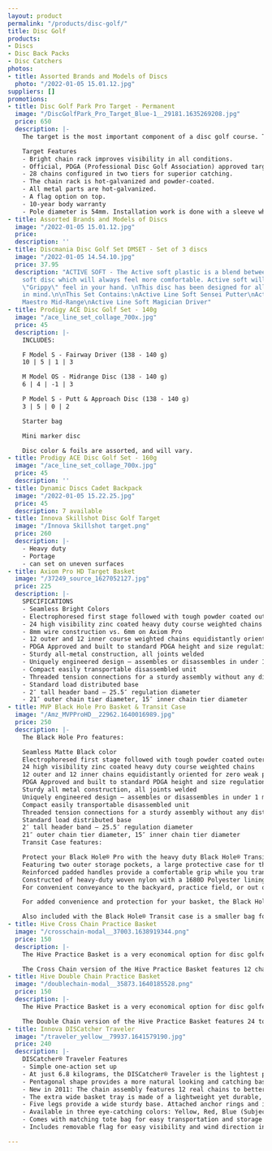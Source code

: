```yaml
---
layout: product
permalink: "/products/disc-golf/"
title: Disc Golf
products:
- Discs
- Disc Back Packs
- Disc Catchers
photos:
- title: Assorted Brands and Models of Discs
  photo: "/2022-01-05 15.01.12.jpg"
suppliers: []
promotions:
- title: Disc Golf Park Pro Target - Permanent
  image: "/DiscGolfPark_Pro_Target_Blue-1__29181.1635269208.jpg"
  price: 650
  description: |-
    The target is the most important component of a disc golf course. That’s why Discmania have put a lot of effort into it. The target has gone through several improvements since its introduction in 2005. During the years, Discmania have learned a lot about creating a product that resists corrosion even in the most demanding conditions. Since 2010, the DiscGolfPark Pro Target has found its place on over 5000 disc golf holes across Europe, United States and Australia. It has become one of the most popular disc golf targets worldwide. This highly visible eye-catching target has everything that is needed from a championship level basket – and it stands the test of time. Discmania targets in the North American market are light blue, making it easy for players to distinguish and recognize them as high quality DiscGolfPark products. The DiscGolfPark Pro Target is manufactured in a modern hi-tech facility in Finland and it has been granted the TÜV-approval and the Finnish Key Flag Symbol and. TÜV is a German quality certificate.

    Target Features
    - Bright chain rack improves visibility in all conditions.
    - Official, PDGA (Professional Disc Golf Association) approved target.
    - 28 chains configured in two tiers for superior catching.
    - The chain rack is hot-galvanized and powder-coated.
    - All metal parts are hot-galvanized.
    - A flag option on top.
    - 10-year body warranty
    - Pole diameter is 54mm. Installation work is done with a sleeve which has a diameter of 60mm. Fits a concrete base made for 60mm sleeve. We recommend installing the sleeve with a plastic socket.
- title: Assorted Brands and Models of Discs
  image: "/2022-01-05 15.01.12.jpg"
  price: 
  description: ''
- title: Discmania Disc Golf Set DMSET - Set of 3 discs
  image: "/2022-01-05 14.54.10.jpg"
  price: 37.95
  description: "ACTIVE SOFT - The Active soft plastic is a blend between a firm and
    soft disc which will always feel more comfortable. Active soft will give a more
    \"Grippy\" feel in your hand. \nThis disc has been designed for all skill levels
    in mind.\n\nThis Set Contains:\nActive Line Soft Sensei Putter\nActive Line Soft
    Maestro Mid-Range\nActive Line Soft Magician Driver"
- title: Prodigy ACE Disc Golf Set - 140g
  image: "/ace_line_set_collage_700x.jpg"
  price: 45
  description: |-
    INCLUDES:

    F Model S - Fairway Driver (138 - 140 g)
    10 | 5 | 1 | 3

    M Model OS - Midrange Disc (138 - 140 g)
    6 | 4 | -1 | 3

    P Model S - Putt & Approach Disc (138 - 140 g)
    3 | 5 | 0 | 2

    Starter bag

    Mini marker disc

    Disc color & foils are assorted, and will vary.
- title: Prodigy ACE Disc Golf Set - 160g
  image: "/ace_line_set_collage_700x.jpg"
  price: 45
  description: ''
- title: Dynamic Discs Cadet Backpack
  image: "/2022-01-05 15.22.25.jpg"
  price: 45
  description: 7 available
- title: Innova Skillshot Disc Golf Target
  image: "/Innova Skillshot target.png"
  price: 260
  description: |-
    - Heavy duty
    - Portage
    - can set on uneven surfaces
- title: Axiom Pro HD Target Basket
  image: "/37249_source_1627052127.jpg"
  price: 225
  description: |-
    SPECIFICATIONS
    - Seamless Bright Colors
    - Electrophoresed first stage followed with tough powder coated outer shell for extra durability and protection
    - 24 high visibility zinc coated heavy duty course weighted chains in three tiers
    - 8mm wire construction vs. 6mm on Axiom Pro
    - 12 outer and 12 inner course weighted chains equidistantly oriented for zero weak pockets – reducing cut-throughs and pole bounces
    - PDGA Approved and built to standard PDGA height and size regulation
    - Sturdy all-metal construction, all joints welded
    - Uniquely engineered design – assembles or disassembles in under 1 minute
    - Compact easily transportable disassembled unit
    - Threaded tension connections for a sturdy assembly without any distracting wobble or play
    - Standard load distributed base
    - 2″ tall header band – 25.5″ regulation diameter
    - 21″ outer chain tier diameter, 15″ inner chain tier diameter
- title: MVP Black Hole Pro Basket & Transit Case
  image: "/Amz_MVPProHD__22962.1640016989.jpg"
  price: 250
  description: |-
    The Black Hole Pro features:

    Seamless Matte Black color
    Electrophoresed first stage followed with tough powder coated outer shell for extra durability and protection
    24 high visibility zinc coated heavy duty course weighted chains
    12 outer and 12 inner chains equidistantly oriented for zero weak pockets – reducing cut throughs and pole bounces
    PDGA Approved and built to standard PDGA height and size regulation
    Sturdy all metal construction, all joints welded
    Uniquely engineered design – assembles or disassembles in under 1 minute
    Compact easily transportable disassembled unit
    Threaded tension connections for a sturdy assembly without any distracting wobble or play
    Standard load distributed base
    2″ tall header band – 25.5″ regulation diameter
    21″ outer chain tier diameter, 15″ inner chain tier diameter
    Transit Case features:

    Protect your Black Hole® Pro with the heavy duty Black Hole® Transit Case
    Featuring two outer storage pockets, a large protective case for the Pro cage, and a nested case for the header, band, and pro chain rack
    Reinforced padded handles provide a comfortable grip while you transport your equipment
    Constructed of heavy-duty woven nylon with a 1680D Polyester lining for added protection
    For convenient conveyance to the backyard, practice field, or out on the course, the Black Hole® Pro Transit Case is the disc golfer’s best choice

    For added convenience and protection for your basket, the Black Hole® Transit Case is here. This heavy duty bag features two pole slots, two storage pockets, and is constructed with heavy duty woven nylon with a 1680D polyester lining to store protect your basket on the way to the field or course.

    Also included with the Black Hole® Transit case is a smaller bag for the header band and pro chain rack. Both bags have reinforced padded handles to provide a comfortable grip. For home practice, field work, or temporary courses, the Black Hole® Pro with Transit bag is the disc golfer’s best choice. Protect your Black Hole® Pro with the heavy duty Black Hole® Transit Bag. (Basket not included
- title: Hive Cross Chain Practice Basket
  image: "/crosschain-modal__37003.1638919344.png"
  price: 150
  description: |-
    The Hive Practice Basket is a very economical option for disc golfers looking to sharpen their putting skills. It's also a great option for temporary pins at tournaments, tournament prizes, schools, or anyone getting started with disc golf.

    The Cross Chain version of the Hive Practice Basket features 12 chains arranged in a single tier, connected together with two cross strands of chain for maximum catching ability. Threaded tension connections and light weight make the Hive Practice Basket easy to set up, break down, and bring to your next disc golf adventure.
- title: Hive Double Chain Practice Basket
  image: "/doublechain-modal__35873.1640185528.png"
  price: 150
  description: |-
    The Hive Practice Basket is a very economical option for disc golfers looking to sharpen their putting skills. It's also a great option for temporary pins at tournaments, tournament prizes, schools, or anyone getting started with disc golf.

    The Double Chain version of the Hive Practice Basket features 24 total chains, arranged in two tiers of 12 chains each for reliable catching. Threaded tension connections and light weight make the Hive Practice Basket easy to set up, break down, and bring to your next disc golf adventure.
- title: Innova DISCatcher Traveler
  image: "/traveler_yellow__79937.1641579190.jpg"
  price: 240
  description: |-
    DISCatcher® Traveler Features
    - Simple one-action set up
    - At just 6.8 kilograms, the DISCatcher® Traveler is the lightest portable target available from INNOVA
    - Pentagonal shape provides a more natural looking and catching basket from all angles
    - New in 2011: The chain assembly features 12 real chains to better simulate a permanent DISCatcher target
    - The extra wide basket tray is made of a lightweight yet durable, quick-drying mesh fabric
    - Five legs provide a wide sturdy base. Attached anchor rings and included anchor stakes serve to secure target on uneven surfaces and on windy days
    - Available in three eye-catching colors: Yellow, Red, Blue (Subject to availability)
    - Comes with matching tote bag for easy transportation and storage
    - Includes removable flag for easy visibility and wind direction indication

---
```

